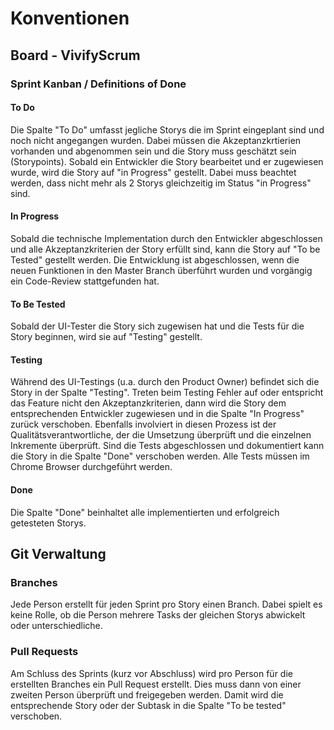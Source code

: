 # Konventionen

## Board - VivifyScrum

### Sprint Kanban / Definitions of Done

#### To Do
Die Spalte "To Do" umfasst jegliche Storys die im Sprint eingeplant sind und noch nicht angegangen wurden. Dabei müssen
die Akzeptanzkrtierien vorhanden und abgenommen sein und die Story muss geschätzt sein (Storypoints). Sobald ein Entwickler
die Story bearbeitet und er zugewiesen wurde, wird die Story auf "in Progress" gestellt. Dabei muss beachtet werden,
dass nicht mehr als 2 Storys gleichzeitig im Status "in Progress" sind.

#### In Progress
Sobald die technische Implementation durch den Entwickler abgeschlossen und alle Akzeptanzkriterien der Story erfüllt sind, kann
die Story auf "To be Tested" gestellt werden. Die Entwicklung ist abgeschlossen, wenn die neuen Funktionen in den Master Branch überführt wurden
und vorgängig ein Code-Review stattgefunden hat.

#### To Be Tested
Sobald der UI-Tester die Story sich zugewisen hat und die Tests für die Story beginnen, wird sie auf "Testing" gestellt.

#### Testing
Während des UI-Testings (u.a. durch den Product Owner) befindet sich die Story in der Spalte "Testing". Treten beim Testing Fehler auf oder entspricht das Feature nicht den Akzeptanzkriterien, dann wird die Story dem entsprechenden Entwickler zugewiesen und in die Spalte "In Progress" zurück verschoben.
Ebenfalls involviert in diesen Prozess ist der Qualitätsverantwortliche, der die Umsetzung überprüft und die einzelnen Inkremente
überprüft. Sind die Tests abgeschlossen und dokumentiert kann die Story in die Spalte "Done" verschoben werden.
Alle Tests müssen im Chrome Browser durchgeführt werden.

#### Done
Die Spalte "Done" beinhaltet alle implementierten und erfolgreich getesteten Storys.

## Git Verwaltung

### Branches
Jede Person erstellt für jeden Sprint pro Story einen Branch. Dabei spielt es keine Rolle, ob die Person
mehrere Tasks der gleichen Storys abwickelt oder unterschiedliche. 

### Pull Requests
Am Schluss des Sprints (kurz vor Abschluss) wird pro Person für die erstellten Branches ein Pull Request erstellt. Dies muss dann von einer zweiten Person überprüft und freigegeben werden. Damit wird die entsprechende Story oder der Subtask in die Spalte "To be tested" verschoben.
